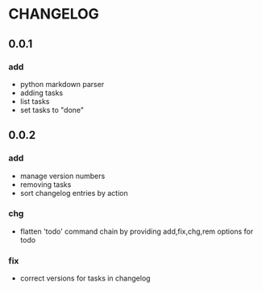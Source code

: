 # CHANGELOG
## 0.0.1
### add
* python markdown parser
* adding tasks
* list tasks
* set tasks to "done"


## 0.0.2
### add
* manage version numbers
* removing tasks
* sort changelog entries by action

### chg
* flatten 'todo' command chain by providing add,fix,chg,rem options for todo

### fix
* correct versions for tasks in changelog

